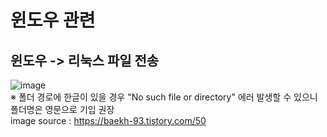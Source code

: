 # 윈도우 관련
## 윈도우 -> 리눅스 파일 전송
![image](https://user-images.githubusercontent.com/44331989/124418185-e3675e00-dd95-11eb-91f9-dc2ca2616d25.png) <br>
※ 폴더 경로에 한글이 있을 경우 "No such file or directory" 에러 발생할 수 있으니 폴더명은 영문으로 기입 권장 <br>
image source : https://baekh-93.tistory.com/50 <br>

